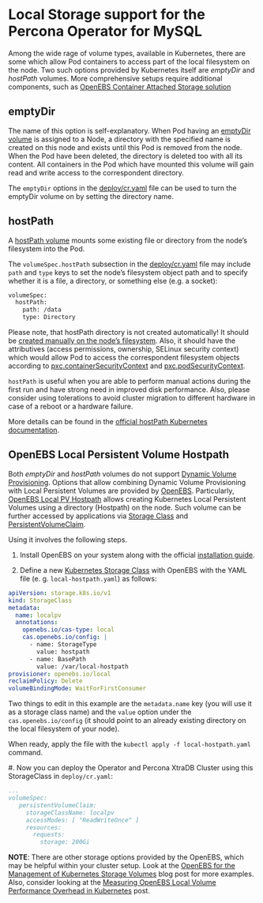 # Local Storage support for the Percona Operator for MySQL

Among the wide rage of volume types, available in Kubernetes, there are
some which allow Pod containers to access part of the local filesystem on
the node. Two such options provided by Kubernetes itself are *emptyDir* and
*hostPath* volumes. More comprehensive setups require additional components,
such as [OpenEBS Container Attached Storage solution](https://openebs.io/)

## emptyDir

The name of this option is self-explanatory. When Pod having an
[emptyDir
volume](https://kubernetes.io/docs/concepts/storage/volumes/#emptydir)
is assigned to a Node, a directory with the specified name is created on
this node and exists until this Pod is removed from the node. When the
Pod have been deleted, the directory is deleted too with all its
content. All containers in the Pod which have mounted this volume will
gain read and write access to the correspondent directory.

The `emptyDir` options in the
[deploy/cr.yaml](https://github.com/percona/percona-xtradb-cluster-operator/blob/main/deploy/cr.yaml)
file can be used to turn the emptyDir volume on by setting the directory
name.

## hostPath

A [hostPath
volume](https://kubernetes.io/docs/concepts/storage/volumes/#hostpath)
mounts some existing file or directory from the node’s filesystem into
the Pod.

The `volumeSpec.hostPath` subsection in the
[deploy/cr.yaml](https://github.com/percona/percona-xtradb-cluster-operator/blob/main/deploy/cr.yaml)
file may include `path` and `type` keys to set the node’s filesystem
object path and to specify whether it is a file, a directory, or
something else (e.g. a socket):

```default
volumeSpec:
  hostPath:
    path: /data
    type: Directory
```

Please note, that hostPath directory is not created automatically! It
should be [created manually on the node’s filesystem](faq.md#faq-hostpath).
Also, it should have the attributives (access permissions, ownership, SELinux
security context) which would allow Pod to access the correspondent filesystem
objects according to [pxc.containerSecurityContext](operator.md#pxc-containersecuritycontext)
and [pxc.podSecurityContext](operator.md#pxc-podsecuritycontext).

`hostPath` is useful when you are able to perform manual actions
during the first run and have strong need in improved disk performance.
Also, please consider using tolerations to avoid cluster migration to
different hardware in case of a reboot or a hardware failure.

More details can be found in the [official hostPath Kubernetes
documentation](https://kubernetes.io/docs/concepts/storage/volumes/#hostpath).

## OpenEBS Local Persistent Volume Hostpath

Both  *emptyDir* and *hostPath* volumes do not support [Dynamic Volume Provisioning](https://kubernetes.io/docs/concepts/storage/dynamic-provisioning/).
Options that allow combining Dynamic Volume Provisioning with Local Persistent
Volumes are provided by [OpenEBS](https://openebs.io). Particularly,
[OpenEBS Local PV Hostpath](https://openebs.io/docs/user-guides/localpv-hostpath) allows creating Kubernetes Local Persistent Volumes
using a directory (Hostpath) on the node. Such volume can be further accessed by
applications via [Storage Class](https://kubernetes.io/docs/concepts/storage/storage-classes/)
and [PersistentVolumeClaim](https://kubernetes.io/docs/concepts/storage/persistent-volumes/).

Using it involves the following steps.


1. Install OpenEBS on your system along with the official [installation guide](https://openebs.io/docs/user-guides/installation).


2. Define a new [Kubernetes Storage Class](https://kubernetes.io/docs/concepts/storage/storage-classes/)
with OpenEBS with the YAML file (e. g. `local-hostpath.yaml`) as follows:

```yaml
apiVersion: storage.k8s.io/v1
kind: StorageClass
metadata:
  name: localpv
  annotations:
    openebs.io/cas-type: local
    cas.openebs.io/config: |
      - name: StorageType
        value: hostpath
      - name: BasePath
        value: /var/local-hostpath
provisioner: openebs.io/local
reclaimPolicy: Delete
volumeBindingMode: WaitForFirstConsumer
```

Two things to edit in this example are the `metadata.name` key (you will
use it as a storage class name) and  the `value` option under the
`cas.openebs.io/config` (it should point to an already existing directory
on the local filesystem of your node).

When ready, apply the file with the `kubectl apply -f local-hostpath.yaml`
command.

#. Now you can deploy the Operator and Percona XtraDB Cluster using this
StorageClass in `deploy/cr.yaml`:

```yaml
...
volumeSpec:
   persistentVolumeClaim:
     storageClassName: localpv
     accessModes: [ "ReadWriteOnce" ]
     resources:
       requests:
         storage: 200Gi
```

**NOTE**: There are other storage options provided by the OpenEBS, which may
be helpful within your cluster setup. Look at the [OpenEBS for the Management of Kubernetes Storage Volumes](https://www.percona.com/blog/2020/11/09/openebs-for-the-management-of-kubernetes-storage-volumes/) blog post for more examples. Also, consider
looking at the [Measuring OpenEBS Local Volume Performance Overhead in Kubernetes](https://www.percona.com/blog/2020/11/12/measuring-openebs-local-volume-performance-overhead-in-kubernetes/) post.
